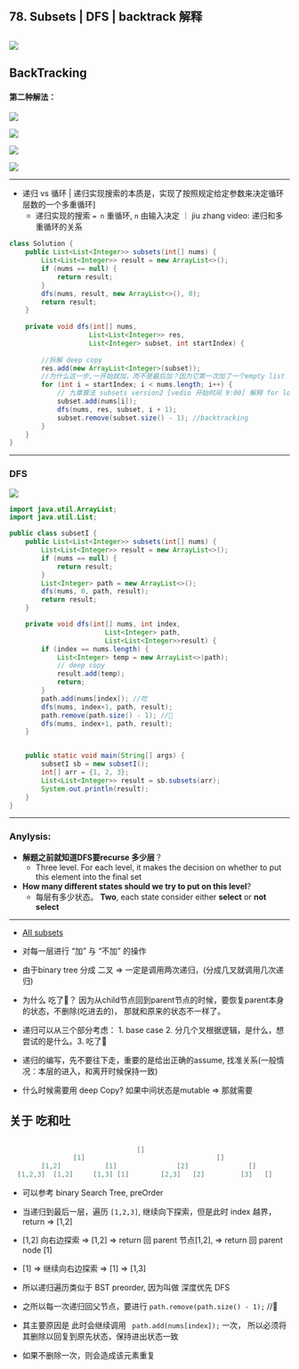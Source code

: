 ## 78. Subsets | DFS | backtrack 解释
![](img/2022-02-05-00-41-34.png)
---

## BackTracking


#### 第二种解法：

![](img/2022-02-05-12-10-22.png)

![](img/2022-02-05-12-19-27.png)

![](img/2022-05-08-12-53-00.png)

![](img/2022-05-08-17-12-37.png)

---
- 递归 vs 循环 | 递归实现搜索的本质是，实现了按照规定给定参数来决定循环层数的一个多重循环]
  - 递归实现的搜索 `= n` 重循环, `n` 由输入决定 ｜ jiu zhang video: 递归和多重循环的关系 

```java
class Solution {
    public List<List<Integer>> subsets(int[] nums) {
        List<List<Integer>> result = new ArrayList<>();
        if (nums == null) {
            return result;
        }
        dfs(nums, result, new ArrayList<>(), 0);
        return result;
    }
    
    private void dfs(int[] nums, 
                    List<List<Integer>> res, 
                    List<Integer> subset, int startIndex) {
        
        //拆解 deep copy
        res.add(new ArrayList<Integer>(subset));
        //为什么这一步,一开始就加，而不是最后加？因为它第一次加了一个empty list 
        for (int i = startIndex; i < nums.length; i++) {
            // 九章算法 subsets version2 [vedio 开始时间 9:00] 解释 for loop
            subset.add(nums[i]);
            dfs(nums, res, subset, i + 1);
            subset.remove(subset.size() - 1); //backtracking
        }
    }
}
```
---

### DFS

![](img/2021-10-06-18-41-06.png)

```java
import java.util.ArrayList;
import java.util.List;

public class subsetI {
    public List<List<Integer>> subsets(int[] nums) {
        List<List<Integer>> result = new ArrayList<>();
        if (nums == null) {
            return result;
        }
        List<Integer> path = new ArrayList<>();
        dfs(nums, 0, path, result);
        return result;
    }

    private void dfs(int[] nums, int index, 
                        List<Integer> path, 
                        List<List<Integer>>result) {
        if (index == nums.length) {
            List<Integer> temp = new ArrayList<>(path);
            // deep copy 
            result.add(temp);
            return;
        }
        path.add(nums[index]); //吃
        dfs(nums, index+1, path, result);
        path.remove(path.size() - 1); //🤮
        dfs(nums, index+1, path, result);
    }


    public static void main(String[] args) {
        subsetI sb = new subsetI();
        int[] arr = {1, 2, 3};
        List<List<Integer>> result = sb.subsets(arr);
        System.out.println(result);
    }
}
```
---

### Anylysis:

- **解题之前就知道DFS要recurse 多少层**？
  - Three level. For each level, it makes the decision on whether to put this element
    into the final set
- **How many different states should we try to put on this level**?
  - 每层有多少状态。 **Two**, each state consider either **select** or **not select**

---
- [AII subsets](https://novemberfall.github.io/Algorithm-FullStack/csPractice/review-dfs.html)

- 对每一层进行 “加” 与 “不加” 的操作
- 由于binary tree 分成 二叉 => 一定是调用两次递归，(分成几叉就调用几次递归)
- 为什么 吃了🤮？ 因为从child节点回到parent节点的时候，要恢复parent本身的状态，不删除(吃进去的)， 
  那就和原来的状态不一样了。

- 递归可以从三个部分考虑： 1. base case 2. 分几个叉根据逻辑，是什么，想尝试的是什么。3. 吃了🤮

- 递归的编写，先不要往下走，重要的是给出正确的assume, 找准关系(一般情况：本层的进入，和离开时候保持一致)
- 什么时候需要用 deep Copy? 如果中间状态是mutable => 那就需要


## 关于 吃和吐

```java

                                []
                [1]                                 []
        [1,2]           [1]               [2]               []
  [1,2,3]  [1,2]     [1,3] [1]        [2,3]   [2]         [3]   []     
```

- 可以参考 binary Search Tree,   preOrder

- 当递归到最后一层，遍历 `[1,2,3]`, 继续向下探索，但是此时 index 越界， return => [1,2]
- [1,2] 向右边探索 => [1,2]  => return 回 parent 节点[1,2], => return  回 parent node [1]
- [1] => 继续向右边探索  => [1] => [1,3]
- 所以递归遍历类似于 BST preorder, 因为叫做 深度优先 DFS
- 之所以每一次递归回父节点，要进行 `path.remove(path.size() - 1);` //🤮  
- 其主要原因是 此时会继续调用 ` path.add(nums[index]);` 一次， 所以必须将其删除以回复到原先状态，保持进出状态一致
- 如果不删除一次，则会造成该元素重复
